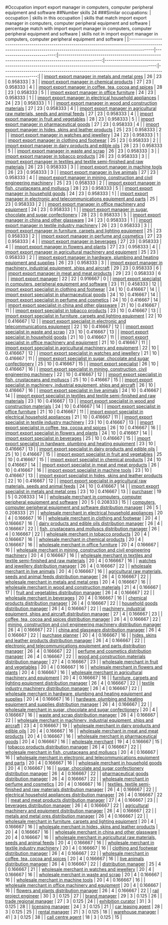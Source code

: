 #Occupation import export manager in computers, computer peripheral equipment and software
##Number skills 24
###Similar occupations:
| occupation                                                                                                                                                              |   skills in this occupation |   skills that match import export manager in computers, computer peripheral equipment and software |   percentage match with import export manager in computers, computer peripheral equipment and software |   skills not in import export manager in computers, computer peripheral equipment and software |
|:------------------------------------------------------------------------------------------------------------------------------------------------------------------------|----------------------------:|---------------------------------------------------------------------------------------------------:|-------------------------------------------------------------------------------------------------------:|-----------------------------------------------------------------------------------------------:|
| [import export manager in metals and metal ores](import_export_manager_in_metals_and_metal_ores.md)                                                                     |                          26 |                                                                                                 23 |                                                                                               0.958333 |                                                                                              3 |
| [import export manager in chemical products](import_export_manager_in_chemical_products.md)                                                                             |                          27 |                                                                                                 23 |                                                                                               0.958333 |                                                                                              4 |
| [import export manager in coffee, tea, cocoa and spices](import_export_manager_in_coffee,_tea,_cocoa_and_spices.md)                                                     |                          28 |                                                                                                 23 |                                                                                               0.958333 |                                                                                              5 |
| [import export manager in office furniture](import_export_manager_in_office_furniture.md)                                                                               |                          24 |                                                                                                 23 |                                                                                               0.958333 |                                                                                              1 |
| [import export manager in electrical household appliances](import_export_manager_in_electrical_household_appliances.md)                                                 |                          24 |                                                                                                 23 |                                                                                               0.958333 |                                                                                              1 |
| [import export manager in wood and construction materials](import_export_manager_in_wood_and_construction_materials.md)                                                 |                          27 |                                                                                                 23 |                                                                                               0.958333 |                                                                                              4 |
| [import export manager in agricultural raw materials, seeds and animal feeds](import_export_manager_in_agricultural_raw_materials,_seeds_and_animal_feeds.md)           |                          27 |                                                                                                 23 |                                                                                               0.958333 |                                                                                              4 |
| [import export manager in fruit and vegetables](import_export_manager_in_fruit_and_vegetables.md)                                                                       |                          28 |                                                                                                 23 |                                                                                               0.958333 |                                                                                              5 |
| [import export manager in pharmaceutical goods](import_export_manager_in_pharmaceutical_goods.md)                                                                       |                          27 |                                                                                                 23 |                                                                                               0.958333 |                                                                                              4 |
| [import export manager in hides, skins and leather products](import_export_manager_in_hides,_skins_and_leather_products.md)                                             |                          25 |                                                                                                 23 |                                                                                               0.958333 |                                                                                              2 |
| [import export manager in watches and jewellery](import_export_manager_in_watches_and_jewellery.md)                                                                     |                          24 |                                                                                                 23 |                                                                                               0.958333 |                                                                                              1 |
| [import export manager in clothing and footwear](import_export_manager_in_clothing_and_footwear.md)                                                                     |                          25 |                                                                                                 23 |                                                                                               0.958333 |                                                                                              2 |
| [import export manager in dairy products and edible oils](import_export_manager_in_dairy_products_and_edible_oils.md)                                                   |                          28 |                                                                                                 23 |                                                                                               0.958333 |                                                                                              5 |
| [import export manager in waste and scrap](import_export_manager_in_waste_and_scrap.md)                                                                                 |                          26 |                                                                                                 23 |                                                                                               0.958333 |                                                                                              3 |
| [import export manager in tobacco products](import_export_manager_in_tobacco_products.md)                                                                               |                          26 |                                                                                                 23 |                                                                                               0.958333 |                                                                                              3 |
| [import export manager in textiles and textile semi-finished and raw materials](import_export_manager_in_textiles_and_textile_semi-finished_and_raw_materials.md)       |                          26 |                                                                                                 23 |                                                                                               0.958333 |                                                                                              3 |
| [import export manager in machine tools](import_export_manager_in_machine_tools.md)                                                                                     |                          26 |                                                                                                 23 |                                                                                               0.958333 |                                                                                              3 |
| [import export manager in live animals](import_export_manager_in_live_animals.md)                                                                                       |                          27 |                                                                                                 23 |                                                                                               0.958333 |                                                                                              4 |
| [import export manager in mining, construction and civil engineering machinery](import_export_manager_in_mining,_construction_and_civil_engineering_machinery.md)       |                          25 |                                                                                                 23 |                                                                                               0.958333 |                                                                                              2 |
| [import export manager in fish, crustaceans and molluscs](import_export_manager_in_fish,_crustaceans_and_molluscs.md)                                                   |                          28 |                                                                                                 23 |                                                                                               0.958333 |                                                                                              5 |
| [import export manager in household goods](import_export_manager_in_household_goods.md)                                                                                 |                          24 |                                                                                                 23 |                                                                                               0.958333 |                                                                                              1 |
| [import export manager in electronic and telecommunications equipment and parts](import_export_manager_in_electronic_and_telecommunications_equipment_and_parts.md)     |                          25 |                                                                                                 23 |                                                                                               0.958333 |                                                                                              2 |
| [import export manager in office machinery and equipment](import_export_manager_in_office_machinery_and_equipment.md)                                                   |                          24 |                                                                                                 23 |                                                                                               0.958333 |                                                                                              1 |
| [import export manager in sugar, chocolate and sugar confectionery](import_export_manager_in_sugar,_chocolate_and_sugar_confectionery.md)                               |                          28 |                                                                                                 23 |                                                                                               0.958333 |                                                                                              5 |
| [import export manager in china and other glassware](import_export_manager_in_china_and_other_glassware.md)                                                             |                          24 |                                                                                                 23 |                                                                                               0.958333 |                                                                                              1 |
| [import export manager in textile industry machinery](import_export_manager_in_textile_industry_machinery.md)                                                           |                          26 |                                                                                                 23 |                                                                                               0.958333 |                                                                                              3 |
| [import export manager in furniture, carpets and lighting equipment](import_export_manager_in_furniture,_carpets_and_lighting_equipment.md)                             |                          25 |                                                                                                 23 |                                                                                               0.958333 |                                                                                              2 |
| [import export manager in perfume and cosmetics](import_export_manager_in_perfume_and_cosmetics.md)                                                                     |                          27 |                                                                                                 23 |                                                                                               0.958333 |                                                                                              4 |
| [import export manager in beverages](import_export_manager_in_beverages.md)                                                                                             |                          27 |                                                                                                 23 |                                                                                               0.958333 |                                                                                              4 |
| [import export manager in flowers and plants](import_export_manager_in_flowers_and_plants.md)                                                                           |                          27 |                                                                                                 23 |                                                                                               0.958333 |                                                                                              4 |
| [import export manager in agricultural machinery and equipment](import_export_manager_in_agricultural_machinery_and_equipment.md)                                       |                          25 |                                                                                                 23 |                                                                                               0.958333 |                                                                                              2 |
| [import export manager in hardware, plumbing and heating equipment and supplies](import_export_manager_in_hardware,_plumbing_and_heating_equipment_and_supplies.md)     |                          26 |                                                                                                 23 |                                                                                               0.958333 |                                                                                              3 |
| [import export manager in machinery, industrial equipment, ships and aircraft](import_export_manager_in_machinery,_industrial_equipment,_ships_and_aircraft.md)         |                          29 |                                                                                                 23 |                                                                                               0.958333 |                                                                                              6 |
| [import export manager in meat and meat products](import_export_manager_in_meat_and_meat_products.md)                                                                   |                          29 |                                                                                                 23 |                                                                                               0.958333 |                                                                                              6 |
| [import export manager](import_export_manager.md)                                                                                                                       |                          22 |                                                                                                 22 |                                                                                               0.916667 |                                                                                              0 |
| [import export specialist in computers, peripheral equipment and software](import_export_specialist_in_computers,_peripheral_equipment_and_software.md)                 |                          23 |                                                                                                 11 |                                                                                               0.458333 |                                                                                             12 |
| [import export specialist in clothing and footwear](import_export_specialist_in_clothing_and_footwear.md)                                                               |                          24 |                                                                                                 10 |                                                                                               0.416667 |                                                                                             14 |
| [import export specialist in pharmaceutical goods](import_export_specialist_in_pharmaceutical_goods.md)                                                                 |                          24 |                                                                                                 10 |                                                                                               0.416667 |                                                                                             14 |
| [import export specialist in perfume and cosmetics](import_export_specialist_in_perfume_and_cosmetics.md)                                                               |                          24 |                                                                                                 10 |                                                                                               0.416667 |                                                                                             14 |
| [import export specialist in china and other glassware](import_export_specialist_in_china_and_other_glassware.md)                                                       |                          21 |                                                                                                 10 |                                                                                               0.416667 |                                                                                             11 |
| [import export specialist in tobacco products](import_export_specialist_in_tobacco_products.md)                                                                         |                          23 |                                                                                                 10 |                                                                                               0.416667 |                                                                                             13 |
| [import export specialist in furniture, carpets and lighting equipment](import_export_specialist_in_furniture,_carpets_and_lighting_equipment.md)                       |                          22 |                                                                                                 10 |                                                                                               0.416667 |                                                                                             12 |
| [import export specialist in electronic and telecommunications equipment](import_export_specialist_in_electronic_and_telecommunications_equipment.md)                   |                          22 |                                                                                                 10 |                                                                                               0.416667 |                                                                                             12 |
| [import export specialist in waste and scrap](import_export_specialist_in_waste_and_scrap.md)                                                                           |                          23 |                                                                                                 10 |                                                                                               0.416667 |                                                                                             13 |
| [import export specialist in household goods](import_export_specialist_in_household_goods.md)                                                                           |                          21 |                                                                                                 10 |                                                                                               0.416667 |                                                                                             11 |
| [import export specialist in office machinery and equipment](import_export_specialist_in_office_machinery_and_equipment.md)                                             |                          21 |                                                                                                 10 |                                                                                               0.416667 |                                                                                             11 |
| [import export specialist in agricultural machinery and equipment](import_export_specialist_in_agricultural_machinery_and_equipment.md)                                 |                          22 |                                                                                                 10 |                                                                                               0.416667 |                                                                                             12 |
| [import export specialist in watches and jewellery](import_export_specialist_in_watches_and_jewellery.md)                                                               |                          21 |                                                                                                 10 |                                                                                               0.416667 |                                                                                             11 |
| [import export specialist in sugar, chocolate and sugar confectionery](import_export_specialist_in_sugar,_chocolate_and_sugar_confectionery.md)                         |                          25 |                                                                                                 10 |                                                                                               0.416667 |                                                                                             15 |
| [import export specialist](import_export_specialist.md)                                                                                                                 |                          26 |                                                                                                 10 |                                                                                               0.416667 |                                                                                             16 |
| [import export specialist in mining, construction, civil engineering machinery](import_export_specialist_in_mining,_construction,_civil_engineering_machinery.md)       |                          22 |                                                                                                 10 |                                                                                               0.416667 |                                                                                             12 |
| [import export specialist in  fish, crustaceans and molluscs](import_export_specialist_in__fish,_crustaceans_and_molluscs.md)                                           |                          25 |                                                                                                 10 |                                                                                               0.416667 |                                                                                             15 |
| [import export specialist in machinery, industrial equipment, ships and aircraft](import_export_specialist_in_machinery,_industrial_equipment,_ships_and_aircraft.md)   |                          26 |                                                                                                 10 |                                                                                               0.416667 |                                                                                             16 |
| [import export specialist in live animals](import_export_specialist_in_live_animals.md)                                                                                 |                          24 |                                                                                                 10 |                                                                                               0.416667 |                                                                                             14 |
| [import export specialist in textiles and textile semi-finished and raw materials](import_export_specialist_in_textiles_and_textile_semi-finished_and_raw_materials.md) |                          23 |                                                                                                 10 |                                                                                               0.416667 |                                                                                             13 |
| [import export specialist in wood and construction materials](import_export_specialist_in_wood_and_construction_materials.md)                                           |                          24 |                                                                                                 10 |                                                                                               0.416667 |                                                                                             14 |
| [import export specialist in office furniture](import_export_specialist_in_office_furniture.md)                                                                         |                          21 |                                                                                                 10 |                                                                                               0.416667 |                                                                                             11 |
| [import export specialist in electrical household appliances](import_export_specialist_in_electrical_household_appliances.md)                                           |                          21 |                                                                                                 10 |                                                                                               0.416667 |                                                                                             11 |
| [import export specialist in textile industry machinery](import_export_specialist_in_textile_industry_machinery.md)                                                     |                          23 |                                                                                                 10 |                                                                                               0.416667 |                                                                                             13 |
| [import export specialist in coffee, tea, cocoa and spices](import_export_specialist_in_coffee,_tea,_cocoa_and_spices.md)                                               |                          26 |                                                                                                 10 |                                                                                               0.416667 |                                                                                             16 |
| [import export specialist in flowers and plants](import_export_specialist_in_flowers_and_plants.md)                                                                     |                          24 |                                                                                                 10 |                                                                                               0.416667 |                                                                                             14 |
| [import export specialist in beverages](import_export_specialist_in_beverages.md)                                                                                       |                          25 |                                                                                                 10 |                                                                                               0.416667 |                                                                                             15 |
| [import export specialist in hardware, plumbing and heating equipment](import_export_specialist_in_hardware,_plumbing_and_heating_equipment.md)                         |                          23 |                                                                                                 10 |                                                                                               0.416667 |                                                                                             13 |
| [import export specialist in dairy products and edible oils](import_export_specialist_in_dairy_products_and_edible_oils.md)                                             |                          25 |                                                                                                 10 |                                                                                               0.416667 |                                                                                             15 |
| [import export specialist in fruit and vegetables](import_export_specialist_in_fruit_and_vegetables.md)                                                                 |                          25 |                                                                                                 10 |                                                                                               0.416667 |                                                                                             15 |
| [import export specialist in chemical products](import_export_specialist_in_chemical_products.md)                                                                       |                          24 |                                                                                                 10 |                                                                                               0.416667 |                                                                                             14 |
| [import export specialist in meat and meat products](import_export_specialist_in_meat_and_meat_products.md)                                                             |                          26 |                                                                                                 10 |                                                                                               0.416667 |                                                                                             16 |
| [import export specialist in machine tools](import_export_specialist_in_machine_tools.md)                                                                               |                          23 |                                                                                                 10 |                                                                                               0.416667 |                                                                                             13 |
| [import export specialist in hides, skins and leather products](import_export_specialist_in_hides,_skins_and_leather_products.md)                                       |                          22 |                                                                                                 10 |                                                                                               0.416667 |                                                                                             12 |
| [import export specialist in agricultural raw materials, seeds and animal feeds](import_export_specialist_in_agricultural_raw_materials,_seeds_and_animal_feeds.md)     |                          24 |                                                                                                 10 |                                                                                               0.416667 |                                                                                             14 |
| [import export specialist in metals and metal ores](import_export_specialist_in_metals_and_metal_ores.md)                                                               |                          23 |                                                                                                 10 |                                                                                               0.416667 |                                                                                             13 |
| [purchaser](purchaser.md)                                                                                                                                               |                          19 |                                                                                                  5 |                                                                                               0.208333 |                                                                                             14 |
| [wholesale merchant in computers, computer peripheral equipment and software](wholesale_merchant_in_computers,_computer_peripheral_equipment_and_software.md)           |                          20 |                                                                                                  5 |                                                                                               0.208333 |                                                                                             15 |
| [computers, computer peripheral equipment and software distribution manager](computers,_computer_peripheral_equipment_and_software_distribution_manager.md)             |                          26 |                                                                                                  5 |                                                                                               0.208333 |                                                                                             21 |
| [wholesale merchant in electrical household appliances](wholesale_merchant_in_electrical_household_appliances.md)                                                       |                          20 |                                                                                                  4 |                                                                                               0.166667 |                                                                                             16 |
| [wholesale merchant in clothing and footwear](wholesale_merchant_in_clothing_and_footwear.md)                                                                           |                          20 |                                                                                                  4 |                                                                                               0.166667 |                                                                                             16 |
| [dairy products and edible oils distribution manager](dairy_products_and_edible_oils_distribution_manager.md)                                                           |                          26 |                                                                                                  4 |                                                                                               0.166667 |                                                                                             22 |
| [fish, crustaceans and molluscs distribution manager](fish,_crustaceans_and_molluscs_distribution_manager.md)                                                           |                          26 |                                                                                                  4 |                                                                                               0.166667 |                                                                                             22 |
| [wholesale merchant in tobacco products](wholesale_merchant_in_tobacco_products.md)                                                                                     |                          20 |                                                                                                  4 |                                                                                               0.166667 |                                                                                             16 |
| [wholesale merchant in chemical products](wholesale_merchant_in_chemical_products.md)                                                                                   |                          20 |                                                                                                  4 |                                                                                               0.166667 |                                                                                             16 |
| [wholesale merchant in office furniture](wholesale_merchant_in_office_furniture.md)                                                                                     |                          20 |                                                                                                  4 |                                                                                               0.166667 |                                                                                             16 |
| [wholesale merchant in mining, construction and civil engineering machinery](wholesale_merchant_in_mining,_construction_and_civil_engineering_machinery.md)             |                          20 |                                                                                                  4 |                                                                                               0.166667 |                                                                                             16 |
| [wholesale merchant in textiles and textile semi-finished and raw materials](wholesale_merchant_in_textiles_and_textile_semi-finished_and_raw_materials.md)             |                          20 |                                                                                                  4 |                                                                                               0.166667 |                                                                                             16 |
| [watches and jewellery distribution manager](watches_and_jewellery_distribution_manager.md)                                                                             |                          26 |                                                                                                  4 |                                                                                               0.166667 |                                                                                             22 |
| [wholesale merchant in live animals](wholesale_merchant_in_live_animals.md)                                                                                             |                          20 |                                                                                                  4 |                                                                                               0.166667 |                                                                                             16 |
| [agricultural raw materials, seeds and animal feeds distribution manager](agricultural_raw_materials,_seeds_and_animal_feeds_distribution_manager.md)                   |                          26 |                                                                                                  4 |                                                                                               0.166667 |                                                                                             22 |
| [wholesale merchant in metals and metal ores](wholesale_merchant_in_metals_and_metal_ores.md)                                                                           |                          20 |                                                                                                  4 |                                                                                               0.166667 |                                                                                             16 |
| [wholesale merchant in wood and construction materials](wholesale_merchant_in_wood_and_construction_materials.md)                                                       |                          21 |                                                                                                  4 |                                                                                               0.166667 |                                                                                             17 |
| [fruit and vegetables distribution manager](fruit_and_vegetables_distribution_manager.md)                                                                               |                          26 |                                                                                                  4 |                                                                                               0.166667 |                                                                                             22 |
| [wholesale merchant in beverages](wholesale_merchant_in_beverages.md)                                                                                                   |                          20 |                                                                                                  4 |                                                                                               0.166667 |                                                                                             16 |
| [chemical products distribution manager](chemical_products_distribution_manager.md)                                                                                     |                          26 |                                                                                                  4 |                                                                                               0.166667 |                                                                                             22 |
| [household goods distribution manager](household_goods_distribution_manager.md)                                                                                         |                          26 |                                                                                                  4 |                                                                                               0.166667 |                                                                                             22 |
| [machinery, industrial equipment, ships and aircraft distribution manager](machinery,_industrial_equipment,_ships_and_aircraft_distribution_manager.md)                 |                          27 |                                                                                                  4 |                                                                                               0.166667 |                                                                                             23 |
| [coffee, tea, cocoa and spices distribution manager](coffee,_tea,_cocoa_and_spices_distribution_manager.md)                                                             |                          26 |                                                                                                  4 |                                                                                               0.166667 |                                                                                             22 |
| [mining, construction and civil engineering machinery distribution manager](mining,_construction_and_civil_engineering_machinery_distribution_manager.md)               |                          26 |                                                                                                  4 |                                                                                               0.166667 |                                                                                             22 |
| [china and glassware distribution manager](china_and_glassware_distribution_manager.md)                                                                                 |                          26 |                                                                                                  4 |                                                                                               0.166667 |                                                                                             22 |
| [purchase planner](purchase_planner.md)                                                                                                                                 |                          20 |                                                                                                  4 |                                                                                               0.166667 |                                                                                             16 |
| [hides, skins and leather products distribution manager](hides,_skins_and_leather_products_distribution_manager.md)                                                     |                          26 |                                                                                                  4 |                                                                                               0.166667 |                                                                                             22 |
| [electronic and telecommunications equipment and parts distribution manager](electronic_and_telecommunications_equipment_and_parts_distribution_manager.md)             |                          26 |                                                                                                  4 |                                                                                               0.166667 |                                                                                             22 |
| [perfume and cosmetics distribution manager](perfume_and_cosmetics_distribution_manager.md)                                                                             |                          26 |                                                                                                  4 |                                                                                               0.166667 |                                                                                             22 |
| [wood and construction materials distribution manager](wood_and_construction_materials_distribution_manager.md)                                                         |                          27 |                                                                                                  4 |                                                                                               0.166667 |                                                                                             23 |
| [wholesale merchant in fruit and vegetables](wholesale_merchant_in_fruit_and_vegetables.md)                                                                             |                          20 |                                                                                                  4 |                                                                                               0.166667 |                                                                                             16 |
| [wholesale merchant in flowers and plants](wholesale_merchant_in_flowers_and_plants.md)                                                                                 |                          20 |                                                                                                  4 |                                                                                               0.166667 |                                                                                             16 |
| [wholesale merchant in agricultural machinery and equipment](wholesale_merchant_in_agricultural_machinery_and_equipment.md)                                             |                          20 |                                                                                                  4 |                                                                                               0.166667 |                                                                                             16 |
| [furniture, carpets and lighting equipment distribution manager](furniture,_carpets_and_lighting_equipment_distribution_manager.md)                                     |                          26 |                                                                                                  4 |                                                                                               0.166667 |                                                                                             22 |
| [textile industry machinery distribution manager](textile_industry_machinery_distribution_manager.md)                                                                   |                          26 |                                                                                                  4 |                                                                                               0.166667 |                                                                                             22 |
| [wholesale merchant in hardware, plumbing and heating equipment and supplies](wholesale_merchant_in_hardware,_plumbing_and_heating_equipment_and_supplies.md)           |                          20 |                                                                                                  4 |                                                                                               0.166667 |                                                                                             16 |
| [hardware, plumbing and heating equipment and supplies distribution manager](hardware,_plumbing_and_heating_equipment_and_supplies_distribution_manager.md)             |                          26 |                                                                                                  4 |                                                                                               0.166667 |                                                                                             22 |
| [wholesale merchant in sugar, chocolate and sugar confectionery](wholesale_merchant_in_sugar,_chocolate_and_sugar_confectionery.md)                                     |                          20 |                                                                                                  4 |                                                                                               0.166667 |                                                                                             16 |
| [waste and scrap distribution manager](waste_and_scrap_distribution_manager.md)                                                                                         |                          26 |                                                                                                  4 |                                                                                               0.166667 |                                                                                             22 |
| [wholesale merchant in machinery, industrial equipment, ships and aircraft](wholesale_merchant_in_machinery,_industrial_equipment,_ships_and_aircraft.md)               |                          23 |                                                                                                  4 |                                                                                               0.166667 |                                                                                             19 |
| [wholesale merchant in dairy products and edible oils](wholesale_merchant_in_dairy_products_and_edible_oils.md)                                                         |                          20 |                                                                                                  4 |                                                                                               0.166667 |                                                                                             16 |
| [wholesale merchant in meat and meat products](wholesale_merchant_in_meat_and_meat_products.md)                                                                         |                          20 |                                                                                                  4 |                                                                                               0.166667 |                                                                                             16 |
| [wholesale merchant in pharmaceutical goods](wholesale_merchant_in_pharmaceutical_goods.md)                                                                             |                          20 |                                                                                                  4 |                                                                                               0.166667 |                                                                                             16 |
| [wholesale merchant](wholesale_merchant.md)                                                                                                                             |                          19 |                                                                                                  4 |                                                                                               0.166667 |                                                                                             15 |
| [tobacco products distribution manager](tobacco_products_distribution_manager.md)                                                                                       |                          26 |                                                                                                  4 |                                                                                               0.166667 |                                                                                             22 |
| [wholesale merchant in fish, crustaceans and molluscs](wholesale_merchant_in_fish,_crustaceans_and_molluscs.md)                                                         |                          20 |                                                                                                  4 |                                                                                               0.166667 |                                                                                             16 |
| [wholesale merchant in electronic and telecommunications equipment and parts](wholesale_merchant_in_electronic_and_telecommunications_equipment_and_parts.md)           |                          20 |                                                                                                  4 |                                                                                               0.166667 |                                                                                             16 |
| [wholesale merchant in household goods](wholesale_merchant_in_household_goods.md)                                                                                       |                          20 |                                                                                                  4 |                                                                                               0.166667 |                                                                                             16 |
| [sugar, chocolate and sugar confectionery distribution manager](sugar,_chocolate_and_sugar_confectionery_distribution_manager.md)                                       |                          26 |                                                                                                  4 |                                                                                               0.166667 |                                                                                             22 |
| [pharmaceutical goods distribution manager](pharmaceutical_goods_distribution_manager.md)                                                                               |                          26 |                                                                                                  4 |                                                                                               0.166667 |                                                                                             22 |
| [wholesale merchant in perfume and cosmetics](wholesale_merchant_in_perfume_and_cosmetics.md)                                                                           |                          20 |                                                                                                  4 |                                                                                               0.166667 |                                                                                             16 |
| [textiles, textile semi-finished and raw materials distribution manager](textiles,_textile_semi-finished_and_raw_materials_distribution_manager.md)                     |                          26 |                                                                                                  4 |                                                                                               0.166667 |                                                                                             22 |
| [electrical household appliances distribution manager](electrical_household_appliances_distribution_manager.md)                                                         |                          26 |                                                                                                  4 |                                                                                               0.166667 |                                                                                             22 |
| [meat and meat products distribution manager](meat_and_meat_products_distribution_manager.md)                                                                           |                          27 |                                                                                                  4 |                                                                                               0.166667 |                                                                                             23 |
| [beverages distribution manager](beverages_distribution_manager.md)                                                                                                     |                          26 |                                                                                                  4 |                                                                                               0.166667 |                                                                                             22 |
| [agricultural machinery and equipment distribution manager](agricultural_machinery_and_equipment_distribution_manager.md)                                               |                          26 |                                                                                                  4 |                                                                                               0.166667 |                                                                                             22 |
| [metals and metal ores distribution manager](metals_and_metal_ores_distribution_manager.md)                                                                             |                          26 |                                                                                                  4 |                                                                                               0.166667 |                                                                                             22 |
| [wholesale merchant in furniture, carpets and lighting equipment](wholesale_merchant_in_furniture,_carpets_and_lighting_equipment.md)                                   |                          20 |                                                                                                  4 |                                                                                               0.166667 |                                                                                             16 |
| [wholesale merchant in hides, skins and leather products](wholesale_merchant_in_hides,_skins_and_leather_products.md)                                                   |                          20 |                                                                                                  4 |                                                                                               0.166667 |                                                                                             16 |
| [wholesale merchant in china and other glassware](wholesale_merchant_in_china_and_other_glassware.md)                                                                   |                          20 |                                                                                                  4 |                                                                                               0.166667 |                                                                                             16 |
| [wholesale merchant in agricultural raw materials, seeds and animal feeds](wholesale_merchant_in_agricultural_raw_materials,_seeds_and_animal_feeds.md)                 |                          20 |                                                                                                  4 |                                                                                               0.166667 |                                                                                             16 |
| [wholesale merchant in textile industry machinery](wholesale_merchant_in_textile_industry_machinery.md)                                                                 |                          20 |                                                                                                  4 |                                                                                               0.166667 |                                                                                             16 |
| [clothing and footwear distribution manager](clothing_and_footwear_distribution_manager.md)                                                                             |                          26 |                                                                                                  4 |                                                                                               0.166667 |                                                                                             22 |
| [wholesale merchant in coffee, tea, cocoa and spices](wholesale_merchant_in_coffee,_tea,_cocoa_and_spices.md)                                                           |                          20 |                                                                                                  4 |                                                                                               0.166667 |                                                                                             16 |
| [live animals distribution manager](live_animals_distribution_manager.md)                                                                                               |                          26 |                                                                                                  4 |                                                                                               0.166667 |                                                                                             22 |
| [distribution manager](distribution_manager.md)                                                                                                                         |                          25 |                                                                                                  4 |                                                                                               0.166667 |                                                                                             21 |
| [wholesale merchant in watches and jewellery](wholesale_merchant_in_watches_and_jewellery.md)                                                                           |                          20 |                                                                                                  4 |                                                                                               0.166667 |                                                                                             16 |
| [wholesale merchant in waste and scrap](wholesale_merchant_in_waste_and_scrap.md)                                                                                       |                          20 |                                                                                                  4 |                                                                                               0.166667 |                                                                                             16 |
| [wholesale merchant in machine tools](wholesale_merchant_in_machine_tools.md)                                                                                           |                          20 |                                                                                                  4 |                                                                                               0.166667 |                                                                                             16 |
| [wholesale merchant in office machinery and equipment](wholesale_merchant_in_office_machinery_and_equipment.md)                                                         |                          20 |                                                                                                  4 |                                                                                               0.166667 |                                                                                             16 |
| [flowers and plants distribution manager](flowers_and_plants_distribution_manager.md)                                                                                   |                          26 |                                                                                                  4 |                                                                                               0.166667 |                                                                                             22 |
| [rail project engineer](rail_project_engineer.md)                                                                                                                       |                          30 |                                                                                                  3 |                                                                                               0.125    |                                                                                             27 |
| [brand manager](brand_manager.md)                                                                                                                                       |                          29 |                                                                                                  3 |                                                                                               0.125    |                                                                                             26 |
| [trade regional manager](trade_regional_manager.md)                                                                                                                     |                          27 |                                                                                                  3 |                                                                                               0.125    |                                                                                             24 |
| [exhibition curator](exhibition_curator.md)                                                                                                                             |                          31 |                                                                                                  3 |                                                                                               0.125    |                                                                                             28 |
| [licensing manager](licensing_manager.md)                                                                                                                               |                          24 |                                                                                                  3 |                                                                                               0.125    |                                                                                             21 |
| [car leasing agent](car_leasing_agent.md)                                                                                                                               |                          28 |                                                                                                  3 |                                                                                               0.125    |                                                                                             25 |
| [rental manager](rental_manager.md)                                                                                                                                     |                          21 |                                                                                                  3 |                                                                                               0.125    |                                                                                             18 |
| [warehouse manager](warehouse_manager.md)                                                                                                                               |                          41 |                                                                                                  3 |                                                                                               0.125    |                                                                                             38 |
| [call centre agent](call_centre_agent.md)                                                                                                                               |                          18 |                                                                                                  3 |                                                                                               0.125    |                                                                                             15 |
